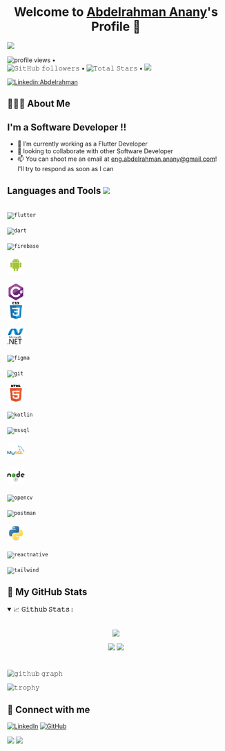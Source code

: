



  <p align="center">
  <h1 align="center">Welcome to <a href="https://www.abdoanany.com/">Abdelrahman Anany</a>'s Profile 👋</h1>
</p>
 

 
<img src="https://profile-counter.glitch.me/AbdoAnany/count.svg">


<p align="center">

  <img alt = "profile views" src="https://komarev.com/ghpvc/?username=AbdoAnany&style=flat&color=blue"/> •   
  <img alt="𝙶𝚒𝚝𝙷𝚞𝚋 𝚏𝚘𝚕𝚕𝚘𝚠𝚎𝚛𝚜" src="https://img.shields.io/github/followers/AbdoAnany?label=Followers&style=social"/> •
  <img src="https://img.shields.io/github/stars/AbdoAnany?label=Stars" alt="𝚃𝚘𝚝𝚊𝚕 𝚂𝚝𝚊𝚛𝚜"/> •
  <a href="https://github.com/sponsors/AbdoAnany"><img src="https://img.shields.io/static/v1?label=Sponsor&message=%E2%9D%A4&logo=GitHub&color=%23fe8e86"/></a>
</p>

  
[![Linkedin:Abdelrahman](https://img.shields.io/badge/-Abdelrahman%20Anany-black?style=flat-square&logo=Linkedin&logoColor=white&link=https://www.linkedin.com/in/abd-elrahman-anany-8132071b1/)](https://www.linkedin.com/in/abd-elrahman-anany-8132071b1/)
 

## 👨🏻‍💻 About Me

## I'm a Software Developer !!
- 🌱 I’m currently working as a Flutter Developer
- 👯  looking to collaborate with other Software Developer
- 📫 You can shoot me an email at eng.abdelrahman.anany@gmail.com! I'll try to respond as soon as I can


## Languages and Tools <img src = "https://media2.giphy.com/media/QssGEmpkyEOhBCb7e1/giphy.gif?cid=ecf05e47a0n3gi1bfqntqmob8g9aid1oyj2wr3ds3mg700bl&rid=giphy.gif" width = 32px> 
<p align="left"> 
 
   <code> <img src="https://www.vectorlogo.zone/logos/flutterio/flutterio-icon.svg" alt="flutter" width="40" height="40"/> </code>
   <code> <img src="https://www.vectorlogo.zone/logos/dartlang/dartlang-icon.svg" alt="dart" width="40" height="40"/> </code>
  <code>  <img src="https://www.vectorlogo.zone/logos/firebase/firebase-icon.svg" alt="firebase" width="40" height="40"/> </code>
   <code>  <img src="https://raw.githubusercontent.com/devicons/devicon/master/icons/android/android-original-wordmark.svg" alt="android" width="40" height="40"/> </code>
   <code> <img src="https://raw.githubusercontent.com/devicons/devicon/master/icons/csharp/csharp-original.svg" alt="csharp" width="40" height="40"/>  </code>
   <code><img src="https://raw.githubusercontent.com/devicons/devicon/master/icons/css3/css3-original-wordmark.svg" alt="css3" width="40" height="40"/> </code>
   <code> <img src="https://raw.githubusercontent.com/devicons/devicon/master/icons/dot-net/dot-net-original-wordmark.svg" alt="dotnet" width="40" height="40"/>  </code>
  <code>  <img src="https://www.vectorlogo.zone/logos/figma/figma-icon.svg" alt="figma" width="40" height="40"/>  </code>
   <code> <img src="https://www.vectorlogo.zone/logos/git-scm/git-scm-icon.svg" alt="git" width="40" height="40"/> </code>
   <code> <img src="https://raw.githubusercontent.com/devicons/devicon/master/icons/html5/html5-original-wordmark.svg" alt="html5" width="40" height="40"/>  </code>
  <code>  <img src="https://www.vectorlogo.zone/logos/kotlinlang/kotlinlang-icon.svg" alt="kotlin" width="40" height="40"/>  </code>
 <code>  <img src="https://www.svgrepo.com/show/303229/microsoft-sql-server-logo.svg" alt="mssql" width="40" height="40"/>  </code>
 <code>  <img src="https://raw.githubusercontent.com/devicons/devicon/master/icons/mysql/mysql-original-wordmark.svg" alt="mysql" width="40" height="40"/> </code>
  <code>  <img src="https://raw.githubusercontent.com/devicons/devicon/master/icons/nodejs/nodejs-original-wordmark.svg" alt="nodejs" width="40" height="40"/>  </code>
  <code>  <img src="https://www.vectorlogo.zone/logos/opencv/opencv-icon.svg" alt="opencv" width="40" height="40"/> </code>
 <code>   <img src="https://www.vectorlogo.zone/logos/getpostman/getpostman-icon.svg" alt="postman" width="40" height="40"/>  </code>
 <code>   <img src="https://raw.githubusercontent.com/devicons/devicon/master/icons/python/python-original.svg" alt="python" width="40" height="40"/> </code>
 <code>   <img src="https://reactnative.dev/img/header_logo.svg" alt="reactnative" width="40" height="40"/> </code>
 <code>  <img src="https://www.vectorlogo.zone/logos/tailwindcss/tailwindcss-icon.svg" alt="tailwind" width="40" height="40"/> </code>
  </p>


## 🔭 My GitHub Stats

<details open="">
<summary>
  <g-emoji class="g-emoji" alias="chart_with_upwards_trend" fallback-src="https://github.githubassets.com/images/icons/emoji/unicode/1f4c8.png">📈</g-emoji>
  <strong>𝙶𝚒𝚝𝚑𝚞𝚋 𝚂𝚝𝚊𝚝𝚜 : </strong>
</summary>
<br/>

<p align="center">
<!--   <img height="150" width="150" src="WEBP/left.webp"/> -->
  <img align="center" src="https://github-readme-streak-stats.herokuapp.com/?user=AbdoAnany&theme=dark&hide_border=true"/>
<!--   <img height="150" width="150" src="WEBP/right.webp"/> -->
</p>

<p align="center">
    <img align="center" src="https://github-readme-stats.vercel.app/api?username=AbdoAnany&show_icons=true&hide_border=true&title_color=94b4a4&amp&icon_color=FFFFFF&amp&text_color=FFFFFF&amp&bg_color=000000&count_private=true&include_all_commits=true"/>
    <img align="center" height="195px" src="https://github-readme-stats.vercel.app/api/top-langs/?username=AbdoAnany&text_color=FFFFFF&bg_color=000000&title_color=94b4a4&langs_count=15&layout=compact&hide_border=true" />
</p>


</details>
<br/>

![𝚐𝚒𝚝𝚑𝚞𝚋 𝚐𝚛𝚊𝚙𝚑](https://github-readme-activity-graph.vercel.app/graph?username=AbdoAnany&theme=react-dark&hide_border=true&area=true)

![𝚝𝚛𝚘𝚙𝚑𝚢](https://github-profile-trophy.vercel.app/?username=AbdoAnany&column=10&margin-w=15&margin-h=15&no-bg=true&no-frame=true&theme=juicyfresh)






## 🔗 Connect with me
[![LinkedIn](https://img.shields.io/badge/linkedin-%230077B5.svg?style=for-the-badge&logo=linkedin&logoColor=white)]( https://www.linkedin.com/in/abd-elrahman-anany-8132071b1/)
[![GitHub](https://img.shields.io/badge/github-%23121011.svg?style=for-the-badge&logo=github&logoColor=white)](https://abdoanany.github.io/)

<a href = 'https://twitter.com/Abdo__anany'> <img width = '32px' align= 'center' src="https://raw.githubusercontent.com/rahulbanerjee26/githubAboutMeGenerator/main/icons/twitter.svg"/></a> 
<a href = 'https://abdoanany.github.io/'> <img width = '32px' align= 'center' src="https://raw.githubusercontent.com/rahulbanerjee26/githubAboutMeGenerator/main/icons/portfolio.png"/></a> 















